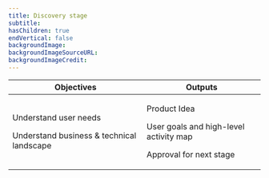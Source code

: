 ```yaml
---
title: Discovery stage
subtitle:
hasChildren: true
endVertical: false
backgroundImage: 
backgroundImageSourceURL:
backgroundImageCredit:
---
```

<table>
    <thead>
        <tr>
            <th>Objectives</th>
            <th>Outputs</th>
        </tr>
    </thead>
    <tbody>
        <tr>
            <td>
                <p>Understand user needs</p>
                <p>Understand business & technical landscape</p>
            </td>
            <td><p>Product Idea</p>
                <p>User goals and high-level activity map</p>
                <p>Approval for next stage</p>
            </td>
        </tr>
    </tbody>
</table>